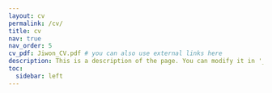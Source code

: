 ```yaml
---
layout: cv
permalink: /cv/
title: cv
nav: true
nav_order: 5
cv_pdf: Jiwon_CV.pdf # you can also use external links here
description: This is a description of the page. You can modify it in '_pages/cv.md'. You can also change or remove the top pdf download button.
toc:
  sidebar: left
---
```

